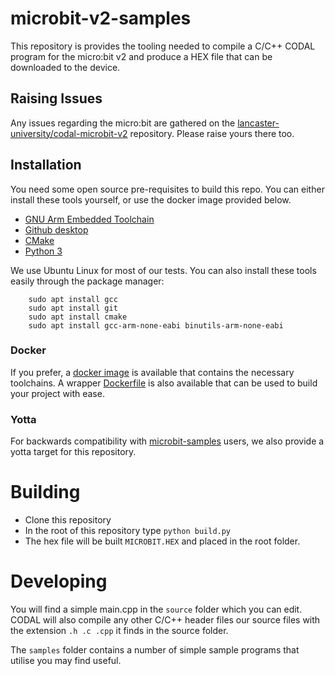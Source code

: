 # microbit-v2-samples
This repository is provides the tooling needed to compile a C/C++ CODAL program for the micro:bit v2 and produce a HEX file that can be downloaded to the device.

## Raising Issues
Any issues regarding the micro:bit are gathered on the [lancaster-university/codal-microbit-v2](https://github.com/lancaster-university/codal-microbit-v2) repository. Please raise yours there too.

## Installation
You need some open source pre-requisites to build this repo. You can either install these tools yourself, or use the docker image provided below.

  - [GNU Arm Embedded Toolchain](https://developer.arm.com/tools-and-software/open-source-software/developer-tools/gnu-toolchain/gnu-rm/downloads)
  - [Github desktop](https://desktop.github.com/)
  - [CMake](https://cmake.org/download/)
  - [Python 3](https://www.python.org/downloads/)

We use Ubuntu Linux for most of our tests. You can also install these tools easily through the package manager:

```
    sudo apt install gcc
    sudo apt install git
    sudo apt install cmake
    sudo apt install gcc-arm-none-eabi binutils-arm-none-eabi
```

### Docker
If you prefer, a [docker image](https://hub.docker.com/r/jamesadevine/codal-toolchains/) is available that contains the necessary toolchains. A wrapper [Dockerfile](https://github.com/lancaster-university/codal-docker) is also available that can be used to build your project with ease.

### Yotta
For backwards compatibility with [microbit-samples](https://www.github.com/lancaster-univrsity/microbit-samples) users, we also provide a yotta target for this repository.

# Building
- Clone this repository
- In the root of this repository type `python build.py`
- The hex file will be built `MICROBIT.HEX` and placed in the root folder.

# Developing
You will find a simple main.cpp in the `source` folder which you can edit. CODAL will also compile any other C/C++ header files our source files with the extension `.h .c .cpp` it finds in the source folder.

The `samples` folder contains a number of simple sample programs that utilise you may find useful.
